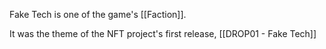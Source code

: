 
Fake Tech is one of the game's [[Faction]].

It was the theme of the NFT project's first release, [[DROP01 - Fake Tech]]



